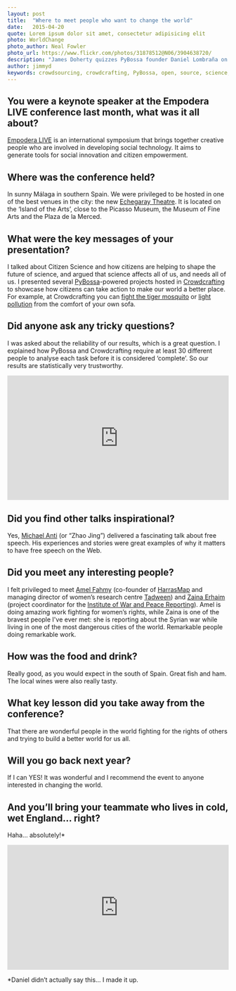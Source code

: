 ```yaml
---
layout: post
title:  "Where to meet people who want to change the world"
date:   2015-04-20 
quote: Lorem ipsum dolor sit amet, consectetur adipisicing elit
photo: WorldChange
photo_author: Neal Fowler
photo_url: https://www.flickr.com/photos/31878512@N06/3904638720/
description: "James Doherty quizzes PyBossa founder Daniel Lombraña on his keynote speech and experiences at Empodera LIVE"
author: jimmyd
keywords: crowdsourcing, crowdcrafting, PyBossa, open, source, science, citizen, opensource, brain, processor, cognitive, image, pattern, recognition 
---
```


## You were a keynote speaker at the Empodera LIVE conference last month, what was it all about?

[Empodera LIVE](http://live.empodera.org/) is an international symposium that brings together creative people who are involved in developing social technology. It aims to generate tools for social innovation and citizen empowerment.

## Where was the conference held?

In sunny Málaga in southern Spain. We were privileged to be hosted in one of the best venues in the city: the new [Echegaray Theatre](http://www.teatroechegaray.com/). It is located on the ‘Island of the Arts’, close to the Picasso Museum, the Museum of Fine Arts and the Plaza de la Merced.

## What were the key messages of your presentation?

I talked about Citizen Science and how citizens are helping to shape the future of science, and argued that science affects all of us, and needs all of us. I presented several [PyBossa](http://pybossa.com/)-powered projects hosted in [Crowdcrafting](/crowdcrafting) to showcase how citizens can take action to make our world a better place. For example, at Crowdcrafting you can [fight the tiger mosquito](/crowdcrafting) or [light pollution](/crowdcrafting) from the comfort of your own sofa.

## Did anyone ask any tricky questions?

I was asked about the reliability of our results, which is a great question. I explained how PyBossa and Crowdcrafting require at least 30 different people to analyse each task before it is considered ‘complete’. So our results are statistically very trustworthy.

<style>.embed-container { position: relative; padding-bottom: 56.25%; height: 0; overflow: hidden; max-width: 100%; } .embed-container iframe, .embed-container object, .embed-container embed { position: absolute; top: 0; left: 0; width: 100%; height: 100%; }</style><div class='embed-container'><iframe src='http://www.youtube.com/embed/8Jbjik3gkdY' frameborder='0' allowfullscreen></iframe></div>

## Did you find other talks inspirational?

Yes, [Michael Anti](http://en.wikipedia.org/wiki/Michael_Anti_%28journalist%29) (or “Zhao Jing”) delivered a fascinating talk about free speech. His experiences and stories were great examples of why it matters to have free speech on the Web.

## Did you meet any interesting people?

I felt privileged to meet [Amel Fahmy](http://tedxtalks.ted.com/video/Sexual-harassment-hammering-dow) (co-founder of [HarrasMap](http://harassmap.org/en/) and managing director of women’s research centre [Tadween](http://tadweenpublishing.com/blogs/news/7950543-the-fight-against-sexual-harassment-on-arab-campuses)) and [Zaina Erhaim](http://www.theguardian.com/profile/zaina-erhaim) (project coordinator for the [Institute of War and Peace Reporting](https://iwpr.net/)). Amel is doing amazing work fighting for women’s rights, while Zaina is one of the bravest people I've ever met: she is reporting about the Syrian war while living in one of the most dangerous cities of the world. Remarkable people doing remarkable work.

## How was the food and drink?

Really good, as you would expect in the south of Spain. Great fish and ham. The local wines were also really tasty.

## What key lesson did you take away from the conference?

That there are wonderful people in the world fighting for the rights of others and trying to build a better world for us all.

## Will you go back next year?

If I can YES! It was wonderful and I recommend the event to anyone interested in changing the world.

## And you’ll bring your teammate who lives in cold, wet England… right?

Haha… absolutely!*

<style>.embed-container { position: relative; padding-bottom: 56.25%; height: 0; overflow: hidden; max-width: 100%; } .embed-container iframe, .embed-container object, .embed-container embed { position: absolute; top: 0; left: 0; width: 100%; height: 100%; }</style><div class='embed-container'><iframe src='http://www.youtube.com/embed/k-Eciyahdeo' frameborder='0' allowfullscreen></iframe></div>

*Daniel didn’t actually say this… I made it up.

